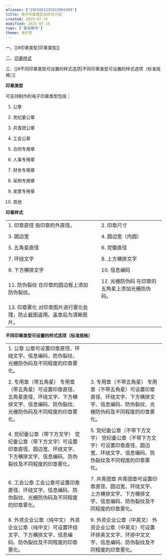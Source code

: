 ```yaml
---
aliases: ["1965881535932001498"]
title: 电子印章类型及样式介绍
created: 2025-07-15
modified: 2025-07-15
tags: ['基础模块']
theme: 电子签
---
```


一、[[#印章类型|印章类型]]

二、[印章样式](http://印章样式)

三、[[#不同印章类型可设置的样式选项|不同印章类型可设置的样式选项（标准规格）]]

**印章类型**

可支持制作的电子印章类型包括：

1. 公章

2. 党纪委公章

3. 共青团公章

4. 工会公章

5. 合同专用章

6. 人事专用章

7. 财务专用章

8. 采购专用章

9. 发票专用章

10. 其他

**印章样式**

|  |  |  |
| --- | --- | --- |
| 1. 印章直径  指印章的外直径。 |  | 2. 印章尺寸 |
|  |  |  |
| 3. 圆边宽 |  | 4. 圆边宽（内圆） |
|  |  |  |
| 5. 五角星直径 |  | 6. 党徽直径 |
|  |  |  |
| 7. 环绕文字 |  | 8. 上方横排文字 |
|  |  |  |
| 9. 下方横排文字 |  | 10. 信息编码 |
|  |  |  |
| 11. 防伪裂纹  在印章的圆边框上添加防伪裂纹。 |  | 12. 光栅防伪码  在印章的五角星上添加光栅防伪码。 |
|  |  |  |
| 13. 印章雾化  对印章图片进行雾化处理，防止截图盗用。盖章后为清晰图片。 |  |  |

**不同印章类型可设置的样式选项（标准规格）**

|  |  |  |
| --- | --- | --- |
| 1. 公章  公章可设置印章直径、环绕文字、信息编码、防伪裂纹、光栅防伪码及不同程度的印章雾化。 |  |  |
|  |  |  |
| 2. 专用章（带五角星）  专用章（带五角星）可设置印章直径、五角星直径、环绕文字、下方横排文字、信息编码、防伪裂纹、光栅防伪码及不同程度的印章雾化。 |  | 3. 专用章（不带五角星）  专用章（不带五角星）可设置印章直径、环绕文字、下方横排文字、信息编码、防伪裂纹、光栅防伪码及不同程度的印章雾化。 |
|  |  |  |
| 4. 党纪委公章（带下方文字）  党纪委公章（带下方文字）可设置印章直径、圆边宽、环绕文字、下方横排文字、信息编码、防伪裂纹及不同程度的印章雾化。 |  | 5. 党纪委公章（不带下方文字）  党纪委公章（不带下方文字）可设置印章直径、圆边宽、环绕文字、信息编码、防伪裂纹及不同程度的印章雾化。 |
|  |  |  |
| 6. 工会公章  工会公章可设置印章直径、环绕文字、信息编码、防伪裂纹、光栅防伪码及不同程度的印章雾化。 |  | 7. 共青团章  共青团章可设置印章直径、圆边宽、环绕文字、上方横排文字、下方横排文字、信息编码、防伪裂纹及不同程度的印章雾化。 |
|  |  |  |
| 8. 外资企业公章（纯中文）  外资企业公章（纯中文）可设置环绕文字、下方横排文字、信息编码、防伪裂纹及不同程度的印章雾化。 |  | 9. 外资企业公章（中英文）  外资企业公章（中英文）可设置环排英文文字、环排中文文字、信息编码、防伪裂纹及不同程度的印章雾化。 |